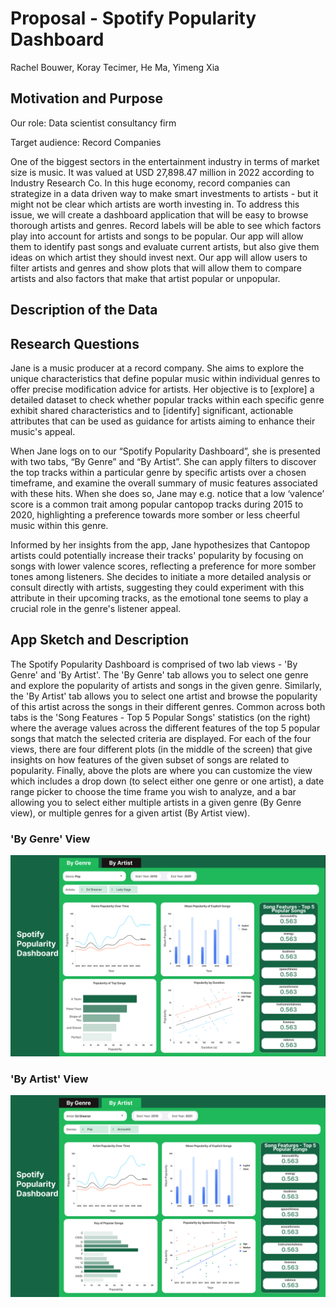 # Proposal - Spotify Popularity Dashboard

Rachel Bouwer, Koray Tecimer, He Ma, Yimeng Xia

## Motivation and Purpose

Our role: Data scientist consultancy firm

Target audience: Record Companies

One of the biggest sectors in the entertainment industry in terms of market size is music. It was valued at USD 27,898.47 million in 2022 according to Industry Research Co. In this huge economy, record companies can strategize in a data driven way to make smart investments to artists - but it might not be clear which artists are worth investing in. To address this issue, we will create a dashboard application that will be easy to browse thorough artists and genres. Record labels will be able to see which factors play into account for artists and songs to be popular. Our app will allow them to identify past songs and evaluate current artists, but also give them ideas on which artist they should invest next. Our app will allow users to filter artists and genres and show plots that will allow them to compare artists and also factors that make that artist popular or unpopular.


## Description of the Data

## Research Questions

Jane is a music producer at a record company. She aims to explore the unique characteristics that define popular music within individual genres to offer precise modification advice for artists. Her objective is to [explore] a detailed dataset to check whether popular tracks within each specific genre exhibit shared characteristics and to [identify] significant, actionable attributes that can be used as guidance for artists aiming to enhance their music's appeal.

When Jane logs on to our “Spotify Popularity Dashboard”, she is presented with two tabs, “By Genre” and “By Artist”. She can apply filters to discover the top tracks within a particular genre by specific artists over a chosen timeframe, and examine the overall summary of music features associated with these hits. When she does so, Jane may e.g. notice that a low ‘valence’ score is a common trait among popular cantopop tracks during 2015 to 2020, highlighting a preference towards more somber or less cheerful music within this genre.

Informed by her insights from the app, Jane hypothesizes that Cantopop artists could potentially increase their tracks' popularity by focusing on songs with lower valence scores, reflecting a preference for more somber tones among listeners. She decides to initiate a more detailed analysis or consult directly with artists, suggesting they could experiment with this attribute in their upcoming tracks, as the emotional tone seems to play a crucial role in the genre's listener appeal.

## App Sketch and Description

The Spotify Popularity Dashboard is comprised of two lab views - 'By Genre' and 'By Artist'. The 'By Genre' tab allows you to select one genre and explore the popularity of artists and songs in the given genre. Similarly, the 'By Artist' tab allows you to select one artist and browse the popularity of this artist across the songs in their different genres. Common across both tabs is the 'Song Features - Top 5 Popular Songs' statistics (on the right) where the average values across the different features of the top 5 popular songs that match the selected criteria are displayed. For each of the four views, there are four different plots (in the middle of the screen) that give insights on how features of the given subset of songs are related to popularity. Finally, above the plots are where you can customize the view which includes a drop down (to select either one genre or one artist), a date range picker to choose the time frame you wish to analyze, and a bar allowing you to select either multiple artists in a given genre (By Genre view), or multiple genres for a given artist (By Artist view).

### 'By Genre' View

 !["By Genre view"](../img/sketch_genre.png)

### 'By Artist' View

 !["By Artist view"](../img/sketch_artist.png)
